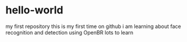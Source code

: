 # hello-world
my first repository
this is my first time on github
i am learning about face recognition and detection using OpenBR
lots to learn
